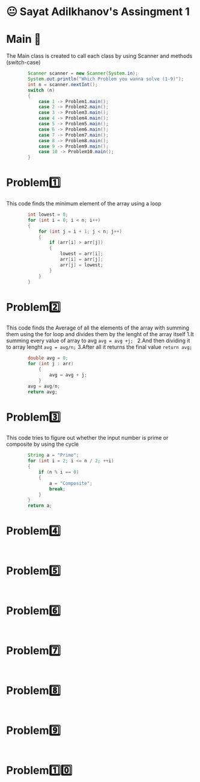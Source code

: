 # :neutral_face: Sayat Adilkhanov's Assingment 1

# Main 🚀

The Main class is created to call each class by using Scanner and methods (switch-case)

```java
        Scanner scanner = new Scanner(System.in);
        System.out.println("Which Problem you wanna solve (1-9)");
        int n = scanner.nextInt();
        switch (n)
        {
            case 1 -> Problem1.main();
            case 2 -> Problem2.main();
            case 3 -> Problem3.main();
            case 4 -> Problem4.main();
            case 5 -> Problem5.main();
            case 6 -> Problem6.main();
            case 7 -> Problem7.main();
            case 8 -> Problem8.main();
            case 9 -> Problem9.main();
            case 10 -> Problem10.main();
        }
```       

# Problem:one:

This code finds the minimum element of the array using a loop 
```java
        int lowest = 0; 
        for (int i = 0; i < n; i++) 
        {
            for (int j = i + 1; j < n; j++)
            {
                if (arr[i] > arr[j])
                {
                    lowest = arr[i];
                    arr[i] = arr[j]; 
                    arr[j] = lowest; 
                }
            }
        }
```
# Problem:two:

This code finds the Average of all the elements of the array with summing them using the for loop and divides them by the lenght of the array itself
1.It summing every value of array to avg ```avg = avg +j; ```
2.And then dividing it to array lenght ``` avg = avg/n; ```
3.After all it returns the final value ```return avg;```
```java
        double avg = 0; 
        for (int j : arr) 
            {
                avg = avg + j;
            }
        avg = avg/n; 
        return avg; 
```            
# Problem:three:

This code tries to figure out whether the input number is prime or composite by using the cycle

```java
        String a = "Prime";
        for (int i = 2; i <= n / 2; ++i) 
        {
            if (n % i == 0)
            {
                a = "Composite";
                break;
            }
        }
        return a;
``` 
# Problem:four:


```java
``` 
# Problem:five:


```java
``` 
# Problem:six:


```java
``` 
# Problem:seven:


```java
``` 
# Problem:eight:


```java
``` 
# Problem:nine:


```java
``` 
# Problem:one::zero:


```java
``` 
